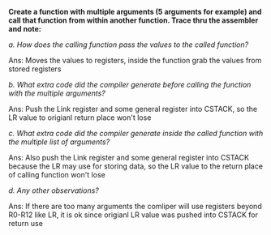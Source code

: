 **Create a function with multiple arguments (5 arguments for example) and call that function from within another function. Trace thru the assembler and note:**

*a. How does the calling function pass the values to the called function?*

  Ans: Moves the values to registers, inside the function grab the values from stored registers

*b. What extra code did the compiler generate before calling the function with the multiple arguments?*

  Ans: Push the Link register and some general register into CSTACK, so the LR value to origianl return place won't lose

*c. What extra code did the compiler generate inside the called function with the multiple list of arguments?*

  Ans: Also push the Link register and some general register into CSTACK because the LR may use for storing data, so the LR value to the  return place of calling function won't lose

*d. Any other observations?*

  Ans: If there are too many arguments the comliper will use registers beyond R0-R12 like LR, it is ok since origianl LR value was pushed into CSTACK for return use 
